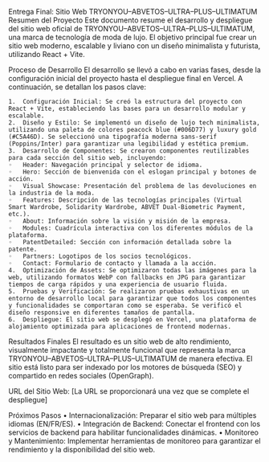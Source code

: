 Entrega Final: Sitio Web TRYONYOU–ABVETOS–ULTRA–PLUS–ULTIMATUM
Resumen del Proyecto
Este documento resume el desarrollo y despliegue del sitio web oficial de TRYONYOU–ABVETOS–ULTRA–PLUS–ULTIMATUM, una marca de tecnología de moda de lujo. El objetivo principal fue crear un sitio web moderno, escalable y liviano con un diseño minimalista y futurista, utilizando React + Vite.

Proceso de Desarrollo
El desarrollo se llevó a cabo en varias fases, desde la configuración inicial del proyecto hasta el despliegue final en Vercel. A continuación, se detallan los pasos clave:

	1.	Configuración Inicial: Se creó la estructura del proyecto con React + Vite, estableciendo las bases para un desarrollo modular y escalable.
	2.	Diseño y Estilo: Se implementó un diseño de lujo tech minimalista, utilizando una paleta de colores peacock blue (#006D77) y luxury gold (#C5A46D). Se seleccionó una tipografía moderna sans-serif (Poppins/Inter) para garantizar una legibilidad y estética premium.
	3.	Desarrollo de Componentes: Se crearon componentes reutilizables para cada sección del sitio web, incluyendo:
	◦	Header: Navegación principal y selector de idioma.
	◦	Hero: Sección de bienvenida con el eslogan principal y botones de acción.
	◦	Visual Showcase: Presentación del problema de las devoluciones en la industria de la moda.
	◦	Features: Descripción de las tecnologías principales (Virtual Smart Wardrobe, Solidarity Wardrobe, ABVET Dual-Biometric Payment, etc.).
	◦	About: Información sobre la visión y misión de la empresa.
	◦	Modules: Cuadrícula interactiva con los diferentes módulos de la plataforma.
	◦	PatentDetailed: Sección con información detallada sobre la patente.
	◦	Partners: Logotipos de los socios tecnológicos.
	◦	Contact: Formulario de contacto y llamada a la acción.
	4.	Optimización de Assets: Se optimizaron todas las imágenes para la web, utilizando formatos WebP con fallbacks en JPG para garantizar tiempos de carga rápidos y una experiencia de usuario fluida.
	5.	Pruebas y Verificación: Se realizaron pruebas exhaustivas en un entorno de desarrollo local para garantizar que todos los componentes y funcionalidades se comportaran como se esperaba. Se verificó el diseño responsive en diferentes tamaños de pantalla.
	6.	Despliegue: El sitio web se desplegó en Vercel, una plataforma de alojamiento optimizada para aplicaciones de frontend modernas.

Resultados Finales
El resultado es un sitio web de alto rendimiento, visualmente impactante y totalmente funcional que representa la marca TRYONYOU–ABVETOS–ULTRA–PLUS–ULTIMATUM de manera efectiva. El sitio está listo para ser indexado por los motores de búsqueda (SEO) y compartido en redes sociales (OpenGraph).

URL del Sitio Web: [La URL se proporcionará una vez que se complete el despliegue]

Próximos Pasos
	•	Internacionalización: Preparar el sitio web para múltiples idiomas (EN/FR/ES).
	•	Integración de Backend: Conectar el frontend con los servicios de backend para habilitar funcionalidades dinámicas.
	•	Monitoreo y Mantenimiento: Implementar herramientas de monitoreo para garantizar el rendimiento y la disponibilidad del sitio web.
